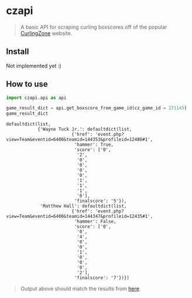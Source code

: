 # czapi
> A basic API for scraping curling boxscores off of the popular <a href='https://www.curlingzone.com'>CurlingZone</a> website. 


## Install

Not implemented yet :)

## How to use

```python
import czapi.api as api

game_result_dict = api.get_boxscore_from_game_id(cz_game_id = 271145)
game_result_dict
```




    defaultdict(list,
                {'Wayne Tuck Jr.': defaultdict(list,
                             {'href': 'event.php?view=Team&eventid=6400&teamid=144353&profileid=12486#1',
                              'hammer': True,
                              'score': ['0',
                               '2',
                               '0',
                               '0',
                               '0',
                               '0',
                               '1',
                               '1',
                               '1',
                               '0'],
                              'finalscore': '5'}),
                 'Matthew Hall': defaultdict(list,
                             {'href': 'event.php?view=Team&eventid=6400&teamid=144347&profileid=12435#1',
                              'hammer': False,
                              'score': ['0',
                               '0',
                               '4',
                               '0',
                               '0',
                               '1',
                               '0',
                               '0',
                               '0',
                               '2'],
                              'finalscore': '7'})})



> Output above should match the results from [here](https://curlingzone.com/game.php?1=1&showgameid=271145#1).
